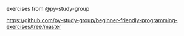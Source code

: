 exercises from @py-study-group

https://github.com/py-study-group/beginner-friendly-programming-exercises/tree/master
